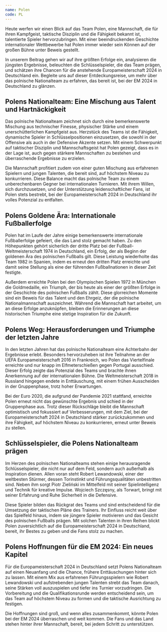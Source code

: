```yaml
---
name: Polen
code: PL
---
```


Heute werfen wir einen Blick auf das Team Polen, eine Mannschaft, die für ihren Kampfgeist, taktische Disziplin und die Fähigkeit bekannt ist, talentierte Spieler hervorzubringen. Mit einer beeindruckenden Geschichte internationaler Wettbewerbe hat Polen immer wieder sein Können auf der großen Bühne unter Beweis gestellt. 

In unserem Beitrag gehen wir auf ihre größten Erfolge ein, analysieren die jüngsten Ergebnisse, beleuchten die Schlüsselspieler, die das Team prägen, und schätzen ihre Chancen für die anstehende Europameisterschaft 2024 in Deutschland ein. Begleite uns auf dieser Entdeckungsreise, um mehr über das polnische Nationalteam zu erfahren, das bereit ist, bei der EM 2024 in Deutschland zu glänzen.


## Polens Nationalteam: Eine Mischung aus Talent und Hartnäckigkeit

Das polnische Nationalteam zeichnet sich durch eine bemerkenswerte Mischung aus technischer Finesse, physischer Stärke und einem unerschütterlichen Kampfgeist aus. Herzstück des Teams ist die Fähigkeit, dynamische Spieler in Schlüsselpositionen einzusetzen, die sowohl in der Offensive als auch in der Defensive Akzente setzen. Mit einem Schwerpunkt auf taktischer Disziplin und Mannschaftsgeist hat Polen gezeigt, dass es in der Lage ist, auch gegen stärkere Mannschaften zu bestehen und überraschende Ergebnisse zu erzielen. 

Die Mannschaft profitiert zudem von einer guten Mischung aus erfahrenen Spielern und jungen Talenten, die bereit sind, auf höchstem Niveau zu konkurrieren. Diese Balance macht das polnische Team zu einem unberechenbaren Gegner bei internationalen Turnieren. Mit ihrem Willen, sich durchzusetzen, und der Unterstützung leidenschaftlicher Fans, ist Polen stets bestrebt, bei der Europameisterschaft 2024 in Deutschland ihr volles Potenzial zu entfalten.


## Polens Goldene Ära: Internationale Fußballerfolge

Polen hat im Laufe der Jahre einige bemerkenswerte internationale Fußballerfolge gefeiert, die das Land stolz gemacht haben. Zu den Höhepunkten gehört sicherlich der dritte Platz bei der Fußball-Weltmeisterschaft 1974 in Deutschland, ein Erfolg, der als Beginn der goldenen Ära des polnischen Fußballs gilt. Diese Leistung wiederholte das Team 1982 in Spanien, indem es erneut den dritten Platz erreichte und damit seine Stellung als eine der führenden Fußballnationen in dieser Zeit festigte. 

Außerdem erreichte Polen bei den Olympischen Spielen 1972 in München die Goldmedaille, ein Triumph, der bis heute als einer der größten Erfolge in der Geschichte des polnischen Fußballs zählt. Diese glorreichen Momente sind ein Beweis für das Talent und den Ehrgeiz, der die polnische Nationalmannschaft auszeichnet. Während die Mannschaft hart arbeitet, um an diese Erfolge anzuknüpfen, bleiben die Erinnerungen an diese historischen Triumphe eine stetige Inspiration für die Zukunft.


## Polens Weg: Herausforderungen und Triumphe der letzten Jahre

In den letzten Jahren hat das polnische Nationalteam eine Achterbahn der Ergebnisse erlebt. Besonders hervorzuheben ist ihre Teilnahme an der UEFA Europameisterschaft 2016 in Frankreich, wo Polen das Viertelfinale erreichte und nur knapp im Elfmeterschießen gegen Portugal ausschied. Dieser Erfolg zeigte das Potenzial des Teams und brachte ihnen Anerkennung auf der internationalen Bühne. Die Weltmeisterschaft 2018 in Russland hingegen endete in Enttäuschung, mit einem frühen Ausscheiden in der Gruppenphase, trotz hoher Erwartungen. 

Bei der Euro 2020, die aufgrund der Pandemie 2021 stattfand, erreichte Polen erneut nicht das gewünschte Ergebnis und schied in der Gruppenphase aus. Trotz dieser Rückschläge bleibt die Mannschaft optimistisch und fokussiert auf Verbesserungen, mit dem Ziel, bei der Europameisterschaft 2024 in Deutschland stärker zurückzukommen und ihre Fähigkeit, auf höchstem Niveau zu konkurrieren, erneut unter Beweis zu stellen.


## Schlüsselspieler, die Polens Nationalteam prägen

Im Herzen des polnischen Nationalteams stehen einige herausragende Schlüsselspieler, die nicht nur auf dem Feld, sondern auch außerhalb als Inspiration dienen. Allen voran steht Robert Lewandowski, einer der weltbesten Stürmer, dessen Torinstinkt und Führungsqualitäten unbestritten sind. Neben ihm sorgt Piotr Zieliński im Mittelfeld mit seiner Spielintelligenz und Technik für kreative Impulse. Wojciech Szczęsny, als Torwart, bringt mit seiner Erfahrung und Ruhe Sicherheit in die Defensive. 

Diese Spieler bilden das Rückgrat des Teams und sind entscheidend für die Umsetzung der taktischen Pläne des Trainers. Ihr Einfluss reicht weit über das Spielfeld hinaus, indem sie jüngere Spieler motivieren und das Gesicht des polnischen Fußballs prägen. Mit solchen Talenten in ihren Reihen blickt Polen zuversichtlich auf die Europameisterschaft 2024 in Deutschland, bereit, ihr Bestes zu geben und die Fans stolz zu machen.


## Polens Hoffnungen für die EM 2024: Ein neues Kapitel

Für die Europameisterschaft 2024 in Deutschland setzt Polens Nationalteam auf einen Neuanfang und die Chance, frühere Enttäuschungen hinter sich zu lassen. Mit einem Mix aus erfahrenen Führungsspielern wie Robert Lewandowski und aufstrebenden jungen Talenten strebt das Team danach, seine Stärken voll auszuspielen und tiefer ins Turnier vorzudringen. Die Vorbereitung und die Qualifikationsrunde werden entscheidend sein, um das Team auf höchstem Niveau zu formen und die taktische Ausrichtung zu festigen. 

Die Hoffnungen sind groß, und wenn alles zusammenkommt, könnte Polen bei der EM 2024 überraschen und weit kommen. Die Fans und das Land stehen hinter ihrer Mannschaft, bereit, bei jedem Schritt zu unterstützen.
